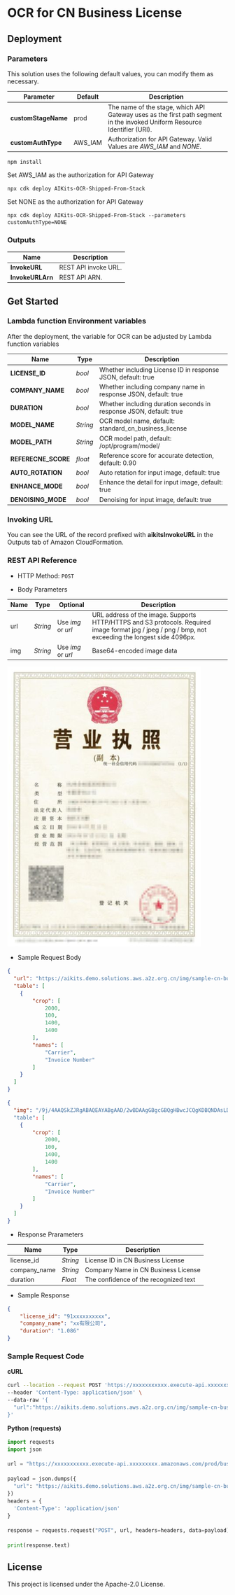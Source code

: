 # OCR for CN Business License

## Deployment

### Parameters

This solution uses the following default values, you can modify them as necessary.

|  Parameter   |  Default |  Description |
|  ----------  | ---------| -----------  |
| **customStageName**  | prod | The name of the stage, which API Gateway uses as the first path segment in the invoked Uniform Resource Identifier (URI).|
| **customAuthType**    | AWS_IAM    | Authorization for API Gateway. Valid Values are *AWS_IAM* and *NONE*. |

```
npm install
```

Set AWS_IAM as the authorization for API Gateway
```
npx cdk deploy AIKits-OCR-Shipped-From-Stack
```

Set NONE as the authorization for API Gateway
```
npx cdk deploy AIKits-OCR-Shipped-From-Stack --parameters customAuthType=NONE
```

### Outputs

|  Name   |  Description |
|  -------|  ----------- |
| **InvokeURL**  | REST API invoke URL. |
| **InvokeURLArn** | REST API ARN. |

## Get Started

###  Lambda function Environment variables
After the deployment, the variable for OCR can be adjusted by Lambda function variables

| **Name**  | **Type**  |  **Description**  |
|----------|-----------|------------|
|**LICENSE_ID**    |*bool*   |Whether including License ID in response JSON, default: true |
|**COMPANY_NAME**    |*bool*   |Whether including company name in response JSON, default: true |
|**DURATION**    |*bool*   |Whether including duration seconds in response JSON, default: true |
|**MODEL_NAME**    |*String*   |OCR model name, default: standard_cn_business_license |
|**MODEL_PATH**    |*String*   |OCR model path, default: /opt/program/model/ |
|**REFERECNE_SCORE**    |*float*   |Reference score for accurate detection, default: 0.90|
|**AUTO_ROTATION**    |*bool*   |Auto retation for input image, default: true |
|**ENHANCE_MODE**    |*bool*   |Enhance the detail for input image, default: true |
|**DENOISING_MODE**    |*bool*   |Denoising for input image, default: true |

### Invoking URL

You can see the URL of the record prefixed with **aikitsInvokeURL** in the Outputs tab of Amazon CloudFormation.

### REST API Reference

- HTTP Method: `POST`

- Body Parameters

| **Name**  | **Type**  | **Optional** |  **Description**  |
|----------|-----------|------------|------------|
|url&nbsp;&nbsp;&nbsp;&nbsp;       |*String*     |Use *img* or *url* | URL address of the image. Supports HTTP/HTTPS and S3 protocols. Required image format jpg / jpeg / png / bmp, not exceeding the longest side 4096px.|
|img       |*String*     |Use *img* or *url*|Base64-encoded image data|

![Sample Image](doc/ocr-sample-cn-license.jpg)

- Sample Request Body 

``` json
{
  "url": "https://aikits.demo.solutions.aws.a2z.org.cn/img/sample-cn-business-license.jpg",
  "table": [
    {
        "crop": [
            2000,
            100,
            1400,
            1400
        ],
        "names": [
            "Carrier",
            "Invoice Number"
        ]
    }
  ]
}
```

``` json
{
  "img": "/9j/4AAQSkZJRgABAQEAYABgAAD/2wBDAAgGBgcGBQgHBwcJCQgKDBQNDAsLDBkSEw8UHRofHh0aHBwgJC4nICIsIxwcKDcpLDAxNDQ0Hyc5PTgyPC4zNDL/……"
  "table": [
    {
        "crop": [
            2000,
            100,
            1400,
            1400
        ],
        "names": [
            "Carrier",
            "Invoice Number"
        ]
    }
  ]
}
```

- Response Prarameters

| **Name**  | **Type**  |  **Description**  |
|----------|-----------|------------|
|license_id    |*String*   |License ID in CN Business License |
|company_name |*String*     |Company Name in CN Business License|
|duration    |*Float*   |The confidence of the recognized text|

- Sample Response
``` json
{
    "license_id": "91xxxxxxxxxx",
    "company_name": "xx有限公司",
    "duration": "1.086"
}
```

###  Sample Request Code

**cURL**
``` bash
curl --location --request POST 'https://xxxxxxxxxxx.execute-api.xxxxxxxxx.amazonaws.com/prod/business-license' \
--header 'Content-Type: application/json' \
--data-raw '{
  "url":"https://aikits.demo.solutions.aws.a2z.org.cn/img/sample-cn-business-license.jpg"
}'
```

**Python (requests)**
``` python
import requests
import json

url = "https://xxxxxxxxxxx.execute-api.xxxxxxxxx.amazonaws.com/prod/business-license"

payload = json.dumps({
  "url": "https://aikits.demo.solutions.aws.a2z.org.cn/img/sample-cn-business-license.jpg"
})
headers = {
  'Content-Type': 'application/json'
}

response = requests.request("POST", url, headers=headers, data=payload)

print(response.text)

```

## License

This project is licensed under the Apache-2.0 License.